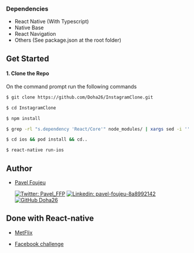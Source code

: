 ### Dependencies

 - React Native (With Typescript)
 - Native Base
 - React Navigation
 - Others (See package.json at the root folder)
 
 ## Get Started
 
 #### 1. Clone the Repo
 
 On the command prompt run the following commands
 ```sh
 $ git clone https://github.com/Doha26/InstagramClone.git
 
 $ cd InstagramClone
 
 $ npm install

 $ grep -rl "s.dependency 'React/Core'" node_modules/ | xargs sed -i '' 's=React/Core=React-Core=g' // To replace React/Core with React-core for all dependencies that use it 
 
 $ cd ios && pod install && cd..
 
 $ react-native run-ios
 
 ```

## Author

*	[Pavel Foujeu](mailto:foujeupavel@gmail.com)  
 
     [![Twitter: Pavel_FFP](https://img.shields.io/twitter/follow/Pavel_FFP?style=social)](https://twitter.com/Pavel_FFP)
   [![Linkedin: pavel-foujeu-8a8992142](https://img.shields.io/badge/-Pavel%20Foujeu%20-blue?style=flat-square&logo=Linkedin&logoColor=white&link=https://www.linkedin.com/in/pavel-foujeu-8a8992142/)](https://www.linkedin.com/in/pavel-foujeu-8a8992142/)
   [![GitHub Doha26](https://img.shields.io/github/followers/Doha26?label=follow&style=social)](https://github.com/Doha26)


## Done with React-native

*	[MetFlix ](https://github.com/Doha26/MetFlix)

*	[Facebook challenge ](https://github.com/Doha26/Facebook-React-native)
